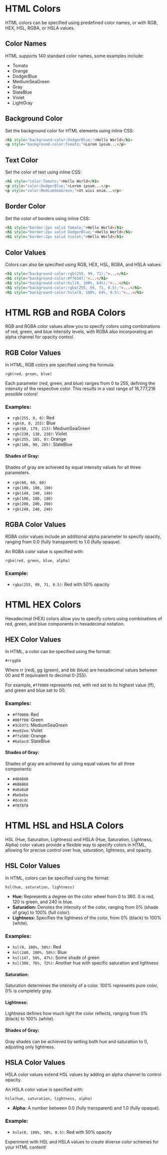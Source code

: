 # HTML Colors
HTML colors can be specified using predefined color names, or with RGB, HEX, HSL, RGBA, or HSLA values.
## Color Names
HTML supports 140 standard color names, some examples include:

- Tomato
- Orange
- DodgerBlue
- MediumSeaGreen
- Gray
- SlateBlue
- Violet
- LightGray

## Background Color

Set the background color for HTML elements using inline CSS:

```html
<h1 style="background-color:DodgerBlue;">Hello World</h1>
<p style="background-color:Tomato;">Lorem ipsum...</p>
```

## Text Color

Set the color of text using inline CSS:

```html
<h1 style="color:Tomato;">Hello World</h1>
<p style="color:DodgerBlue;">Lorem ipsum...</p>
<p style="color:MediumSeaGreen;">Ut wisi enim...</p>
```

## Border Color

Set the color of borders using inline CSS:

```html
<h1 style="border:2px solid Tomato;">Hello World</h1>
<h1 style="border:2px solid DodgerBlue;">Hello World</h1>
<h1 style="border:2px solid Violet;">Hello World</h1>
```

## Color Values

Colors can also be specified using RGB, HEX, HSL, RGBA, and HSLA values:

```html
<h1 style="background-color:rgb(255, 99, 71);">...</h1>
<h1 style="background-color:#ff6347;">...</h1>
<h1 style="background-color:hsl(9, 100%, 64%);">...</h1>
<h1 style="background-color:rgba(255, 99, 71, 0.5);">...</h1>
<h1 style="background-color:hsla(9, 100%, 64%, 0.5);">...</h1>
```

# HTML RGB and RGBA Colors

RGB and RGBA color values allow you to specify colors using combinations of red, green, and blue intensity levels, with RGBA also incorporating an alpha channel for opacity control.

## RGB Color Values

In HTML, RGB colors are specified using the formula:

```
rgb(red, green, blue)
```

Each parameter (red, green, and blue) ranges from 0 to 255, defining the intensity of the respective color. This results in a vast range of 16,777,216 possible colors!

### Examples:

- `rgb(255, 0, 0)`: Red
- `rgb(0, 0, 255)`: Blue
- `rgb(60, 179, 113)`: MediumSeaGreen
- `rgb(238, 130, 238)`: Violet
- `rgb(255, 165, 0)`: Orange
- `rgb(106, 90, 205)`: SlateBlue

#### Shades of Gray:

Shades of gray are achieved by equal intensity values for all three parameters.

- `rgb(60, 60, 60)`
- `rgb(100, 100, 100)`
- `rgb(140, 140, 140)`
- `rgb(180, 180, 180)`
- `rgb(200, 200, 200)`
- `rgb(240, 240, 240)`

## RGBA Color Values

RGBA color values include an additional alpha parameter to specify opacity, ranging from 0.0 (fully transparent) to 1.0 (fully opaque).

An RGBA color value is specified with:

```
rgba(red, green, blue, alpha)
```

### Example:

- `rgba(255, 99, 71, 0.5)`: Red with 50% opacity



# HTML HEX Colors

Hexadecimal (HEX) colors allow you to specify colors using combinations of red, green, and blue components in hexadecimal notation.

## HEX Color Values

In HTML, a color can be specified using the format:

```
#rrggbb
```

Where rr (red), gg (green), and bb (blue) are hexadecimal values between 00 and ff (equivalent to decimal 0-255).

For example, `#ff0000` represents red, with red set to its highest value (ff), and green and blue set to 00.

### Examples:

- `#ff0000`: Red
- `#00ff00`: Green
- `#3cb371`: MediumSeaGreen
- `#ee82ee`: Violet
- `#ffa500`: Orange
- `#6a5acd`: SlateBlue

#### Shades of Gray:

Shades of gray are achieved by using equal values for all three components:

- `#404040`
- `#686868`
- `#a0a0a0`
- `#bebebe`
- `#dcdcdc`
- `#f8f8f8`

# HTML HSL and HSLA Colors

HSL (Hue, Saturation, Lightness) and HSLA (Hue, Saturation, Lightness, Alpha) color values provide a flexible way to specify colors in HTML, allowing for precise control over hue, saturation, lightness, and opacity.

## HSL Color Values

In HTML, colors can be specified using the format:

```
hsl(hue, saturation, lightness)
```

- **Hue:** Represents a degree on the color wheel from 0 to 360. 0 is red, 120 is green, and 240 is blue.
- **Saturation:** Denotes the intensity of the color, ranging from 0% (shade of gray) to 100% (full color).
- **Lightness:** Specifies the lightness of the color, from 0% (black) to 100% (white).

### Examples:

- `hsl(0, 100%, 50%)`: Red
- `hsl(240, 100%, 50%)`: Blue
- `hsl(147, 50%, 47%)`: Some shade of green
- `hsl(300, 76%, 72%)`: Another hue with specific saturation and lightness

#### Saturation:

Saturation determines the intensity of a color. 100% represents pure color, 0% is completely gray.

#### Lightness:

Lightness defines how much light the color reflects, ranging from 0% (black) to 100% (white).

#### Shades of Gray:

Gray shades can be achieved by setting both hue and saturation to 0, adjusting only lightness.

## HSLA Color Values

HSLA color values extend HSL values by adding an alpha channel to control opacity.

An HSLA color value is specified with:

```
hsla(hue, saturation, lightness, alpha)
```

- **Alpha:** A number between 0.0 (fully transparent) and 1.0 (fully opaque).

### Example:

- `hsla(0, 100%, 50%, 0.5)`: Red with 50% opacity

Experiment with HSL and HSLA values to create diverse color schemes for your HTML content!
